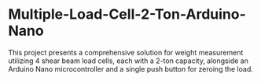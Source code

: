 # Multiple-Load-Cell-2-Ton-Arduino-Nano
This project presents a comprehensive solution for weight measurement utilizing 4 shear beam load cells, each with a 2-ton capacity, alongside an Arduino Nano microcontroller and a single push button for zeroing the load. 
